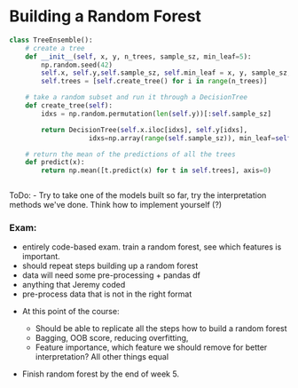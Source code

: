 # Building a Random Forest

```python
class TreeEnsemble():
    # create a tree
    def __init__(self, x, y, n_trees, sample_sz, min_leaf=5):
        np.random.seed(42)
        self.x, self.y,self.sample_sz, self.min_leaf = x, y, sample_sz, min_leaf
        self.trees = [self.create_tree() for i in range(n_trees)]

    # take a random subset and run it through a DecisionTree
    def create_tree(self):
        idxs = np.random.permutation(len(self.y))[:self.sample_sz]

        return DecisionTree(self.x.iloc[idxs], self.y[idxs],
                    idxs=np.array(range(self.sample_sz)), min_leaf=self.min_leaf)

    # return the mean of the predictions of all the trees
    def predict(x):
        return np.mean([t.predict(x) for t in self.trees], axis=0)
```

```python

```
ToDo: - Try to take one of the models built so far, try the interpretation methods we've done. Think how to implement yourself (?)

### Exam:
  + entirely code-based exam. train a random forest, see which features is important.
  + should repeat steps building up a random forest
  + data will need some pre-processing + pandas df
  + anything that Jeremy coded
  + pre-process data that is not in the right format 

- At this point of the course:
  + Should be able to replicate all the steps how to build a random forest
  + Bagging, OOB score, reducing overfitting,
  + Feature importance, which feature we should remove for better interpretation? All other things equal

- Finish random forest by the end of week 5.   
